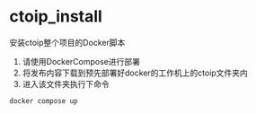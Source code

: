 # ctoip_install
安装ctoip整个项目的Docker脚本

1. 请使用DockerCompose进行部署
2. 将发布内容下载到预先部署好docker的工作机上的ctoip文件夹内
3. 进入该文件夹执行下命令
```sh
docker compose up
```
